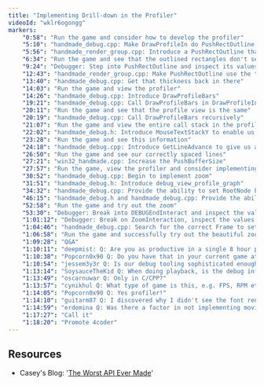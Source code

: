 ```yaml
---
title: "Implementing Drill-down in the Profiler"
videoId: "wklr6ogongg"
markers:
    "0:58": "Run the game and consider how to develop the profiler"
    "5:10": "handmade_debug.cpp: Make DrawProfileIn do PushRectOutline instead of PushRect"
    "5:56": "handmade_render_group.cpp: Introduce a PushRectOutline that takes the same arguments as PushRect"
    "6:34": "Run the game and see that the outlined rectangles don't seem to be correct"
    "9:24": "Debugger: Step into PushRectOutline and inspect its values"
    "12:43": "handmade_render_group.cpp: Make PushRectOutline use the thickness"
    "13:40": "handmade_debug.cpp: Get that thickness back in there"
    "14:03": "Run the game and view the profiler"
    "14:26": "handmade_debug.cpp: Introduce DrawProfileBars"
    "19:21": "handmade_debug.cpp: Call DrawProfileBars in DrawProfileIn"
    "20:11": "Run the game and see that the profile view is the same"
    "20:19": "handmade_debug.cpp: Call DrawProfileBars recursively"
    "21:07": "Run the game and view the entire call stack in the profile"
    "22:02": "handmade_debug.h: Introduce MouseTextStackY to enable us to see information for multiple debug elements"
    "23:28": "Run the game and see this information"
    "24:18": "handmade_debug.cpp: Introduce GetLineAdvance to give us a more robust way to write multiple lines"
    "26:50": "Run the game and see our correctly spaced lines"
    "27:21": "win32_handmade.cpp: Increase the PushBufferSize"
    "27:57": "Run the game, view the profiler and consider implementing zoom"
    "30:52": "handmade_debug.cpp: Begin to implement zoom"
    "31:51": "handmade_debug.h: Introduce debug_view_profile_graph"
    "34:32": "handmade_debug.cpp: Provide the ability to set RootNode based on a search"
    "46:15": "handmade_debug.h and handmade_debug.cpp: Provide the ability to set the profile graph root for zooming"
    "52:58": "Run the game and try out the zoom"
    "53:30": "Debugger: Break into DEBUGEndInteract and inspect the values upon zooming"
    "1:01:12": "Debugger: Break on ZoomInteraction, inspect the values and find that we're currently picking the wrong Frame"
    "1:04:46": "handmade_debug.cpp: Search for the correct Frame to set the RootNode"
    "1:06:58": "Run the game and successfully try out the beautiful zoom"
    "1:09:28": "Q&A"
    "1:10:11": "deepmist: Q: Are you as productive in a single 8 hour period as you are on the show over 8 sessions?"
    "1:10:38": "Popcorn0x90 Q: Do you have that in your current game at work?"
    "1:10:54": "jessem3y3r Q: Is our debug tooling sophisticated enough to detect OS slowness, i.e. problems with heap / mem performance, etc? [see Resources, Casey's Blog]"
    "1:13:14": "SoysauceTheKid Q: When doing playback, is the debug info showing the past CPU info?"
    "1:13:49": "oscarnuwar Q: Only in C/CPP?"
    "1:13:57": "cynikhul Q: What type of game is this, e.g. FPS, RPM etc?"
    "1:14:05": "Popcorn0x90 Q: Yes profiler!"
    "1:14:10": "guitarm87 Q: I discovered why I didn't see the font rendering. I'm on a 2560 x 1440 screen with 200% DPI scaling. Do I have to use a specific resolution to make it work?"
    "1:14:59": "erdomina Q: Was there a factor in not implementing moving backwards in the threading system?"
    "1:17:27": "Call it"
    "1:18:20": "Promote 4coder"
---
```


## Resources

* Casey's Blog: '[The Worst API Ever Made](http://mollyrocket.com/stream_0029.html)'
